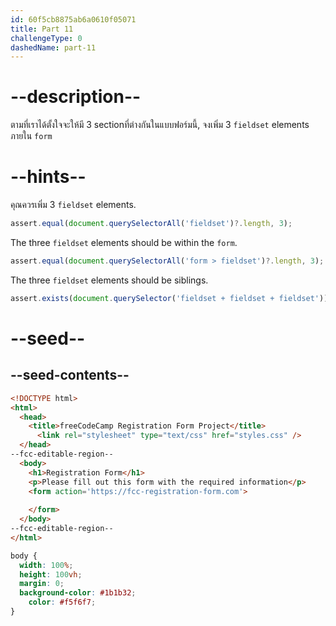 ```yaml
---
id: 60f5cb8875ab6a0610f05071
title: Part 11
challengeType: 0
dashedName: part-11
---
```


# --description--

ตามที่เราได้ตั้งใจจะให้มี 3 sectionที่ต่างกันในแบบฟอร์มนี้, จงเพิ่ม 3 `fieldset` elements ภายใน `form`

# --hints--

คุณควรเพิ่ม 3 `fieldset` elements.

```js
assert.equal(document.querySelectorAll('fieldset')?.length, 3);
```

The three `fieldset` elements should be within the `form`.

```js
assert.equal(document.querySelectorAll('form > fieldset')?.length, 3);
```

The three `fieldset` elements should be siblings.

```js
assert.exists(document.querySelector('fieldset + fieldset + fieldset'));
```

# --seed--

## --seed-contents--

```html
<!DOCTYPE html>
<html>
  <head>
    <title>freeCodeCamp Registration Form Project</title>
	  <link rel="stylesheet" type="text/css" href="styles.css" />
  </head>
--fcc-editable-region--
  <body>
    <h1>Registration Form</h1>
    <p>Please fill out this form with the required information</p>
    <form action='https://fcc-registration-form.com'>
    
    </form>
  </body>
--fcc-editable-region--
</html>
```

```css
body {
  width: 100%;
  height: 100vh;
  margin: 0;
  background-color: #1b1b32;
	color: #f5f6f7;
}
```
